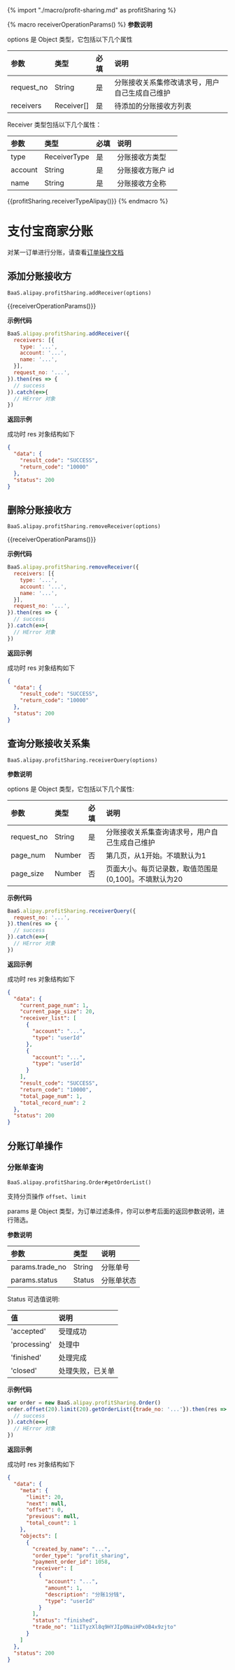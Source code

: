{% import "./macro/profit-sharing.md" as profitSharing %}

{% macro receiverOperationParams() %}
**参数说明**

options 是 Object 类型，它包括以下几个属性

| 参数            | 类型            | 必填 | 说明                                               |
| :-------------- | :-------------- | :--- | :------------------------------------------------- |
| request_no      | String          |  是  | 分账接收关系集修改请求号，用户自己生成自己维护     |
| receivers       | Receiver[] |  是  | 待添加的分账接收方列表     |

Receiver 类型包括以下几个属性：

| 参数            | 类型   | 必填 | 说明                                               |
| :-------------- | :----- | :--- | :------------------------------------------------- |
| type            | ReceiverType |  是  | 分账接收方类型                               |
| account         | String |  是  | 分账接收方账户 id                                  |
| name            | String |  是  | 分账接收方全称                                     |

{{profitSharing.receiverTypeAlipay()}}
{% endmacro %}

# 支付宝商家分账

对某一订单进行分账，请查看[订单操作文档](/cloud-function/node-sdk/order.html#支付宝商家分账)

## 添加分账接收方

`BaaS.alipay.profitSharing.addReceiver(options)`

{{receiverOperationParams()}}

**示例代码**

```js
BaaS.alipay.profitSharing.addReceiver({
  receivers: [{
    type: '...',
    account: '...',
    name: '...',
  }],
  request_no: '...',
}).then(res => {
  // success
}).catch(e=>{
  // HError 对象
})
```

**返回示例**

成功时 res 对象结构如下

```json
{
  "data": {
    "result_code": "SUCCESS",
    "return_code": "10000"
  },
  "status": 200
}
```

## 删除分账接收方

`BaaS.alipay.profitSharing.removeReceiver(options)`

{{receiverOperationParams()}}

**示例代码**

```js
BaaS.alipay.profitSharing.removeReceiver({
  receivers: [{
    type: '...',
    account: '...',
    name: '...',
  }],
  request_no: '...',
}).then(res => {
  // success
}).catch(e=>{
  // HError 对象
})
```

**返回示例**

成功时 res 对象结构如下

```json
{
  "data": {
    "result_code": "SUCCESS",
    "return_code": "10000"
  },
  "status": 200
}
```

## 查询分账接收关系集

`BaaS.alipay.profitSharing.receiverQuery(options)`

**参数说明**

options 是 Object 类型，它包括以下几个属性:

| 参数          | 类型            | 必填 | 说明 |
| :------------ | :-------------- | :--- | :--- |
| request_no    | String          | 是   | 分账接收关系集查询请求号，用户自己生成自己维护 |
| page_num      | Number          | 否   | 第几页，从1开始。不填默认为1   |
| page_size     | Number          | 否   | 页面大小。每页记录数，取值范围是(0,100]。不填默认为20   |

**示例代码**

```js
BaaS.alipay.profitSharing.receiverQuery({
  request_no: '...',
}).then(res => {
  // success
}).catch(e=>{
  // HError 对象
})
```

**返回示例**

成功时 res 对象结构如下

```json
{
  "data": {
    "current_page_num": 1,
    "current_page_size": 20,
    "receiver_list": [
      {
        "account": "...",
        "type": "userId"
      },
      {
        "account": "...",
        "type": "userId"
      }
    ],
    "result_code": "SUCCESS",
    "return_code": "10000",
    "total_page_num": 1,
    "total_record_num": 2
  },
  "status": 200
}
```

## 分账订单操作

### 分账单查询

`BaaS.alipay.profitSharing.Order#getOrderList()`

支持分页操作 `offset`、`limit`

params 是 Object 类型，为订单过滤条件，你可以参考后面的返回参数说明，进行筛选。

**参数说明**

| 参数            | 类型   | 说明     |
| :-------------- | :----- | :------- |
| params.trade_no | String | 分账单号 |
| params.status   | Status | 分账单状态 |

Status 可选值说明:

| 值           | 说明       |
| :----------- | :--------- |
| 'accepted'   | 受理成功   |
| 'processing' | 处理中     |
| 'finished'     | 处理完成   |
| 'closed'     | 处理失败，已关单 |

**示例代码**

```js
var order = new BaaS.alipay.profitSharing.Order()
order.offset(20).limit(20).getOrderList({trade_no: '...'}).then(res => {
  // success
}).catch(e=>{
  // HError 对象
})
```

**返回示例**

成功时 res 对象结构如下

```json
{
  "data": {
    "meta": {
      "limit": 20,
      "next": null,
      "offset": 0,
      "previous": null,
      "total_count": 1
    },
    "objects": [
      {
        "created_by_name": "...",
        "order_type": "profit_sharing",
        "payment_order_id": 1058,
        "receiver": [
          {
            "account": "...",
            "amount": 1,
            "description": "分账1分钱",
            "type": "userId"
          }
        ],
        "status": "finished",
        "trade_no": "1iITyzXl8q9HYJIp0NaiHPxOB4x9zjto"
      }
    ]
  },
  "status": 200
}
```
